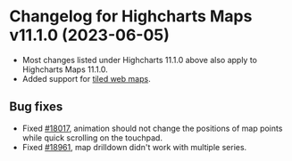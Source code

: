 # Changelog for Highcharts Maps v11.1.0 (2023-06-05)

- Most changes listed under Highcharts 11.1.0 above also apply to Highcharts Maps 11.1.0.
- Added support for [tiled web maps](https://www.highcharts.com/docs/maps/tiledwebmap-series).

## Bug fixes
- Fixed [#18017](https://github.com/highcharts/highcharts/issues/18017), animation should not change the positions of map points while quick scrolling on the touchpad.
- Fixed [#18961](https://github.com/highcharts/highcharts/issues/18961), map drilldown didn't work with multiple series.
